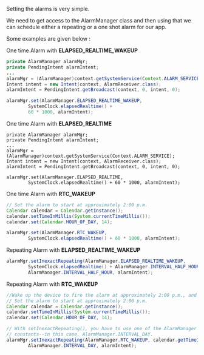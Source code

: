 Setting the alarms is very simple.

We need to get access to the AlarmManager class and then using that we can schedule either a repeating or a one shot alarm for our app.

Some examples are given below : 

One time Alarm with **ELAPSED\_REALTIME**_**\_**_**WAKEUP** 

```java
private AlarmManager alarmMgr;
private PendingIntent alarmIntent;
...
alarmMgr = (AlarmManager)context.getSystemService(Context.ALARM_SERVICE);
Intent intent = new Intent(context, AlarmReceiver.class);
alarmIntent = PendingIntent.getBroadcast(context, 0, intent, 0);

alarmMgr.set(AlarmManager.ELAPSED_REALTIME_WAKEUP,
        SystemClock.elapsedRealtime() +
        60 * 1000, alarmIntent);
```

One time Alarm with **ELAPSED\_REALTIME**

```
private AlarmManager alarmMgr;
private PendingIntent alarmIntent;
...
alarmMgr = (AlarmManager)context.getSystemService(Context.ALARM_SERVICE);
Intent intent = new Intent(context, AlarmReceiver.class);
alarmIntent = PendingIntent.getBroadcast(context, 0, intent, 0);

alarmMgr.set(AlarmManager.ELAPSED_REALTIME,
        SystemClock.elapsedRealtime() + 60 * 1000, alarmIntent);
```

One time Alarm with **RTC\_WAKEUP** 

```java
// Set the alarm to start at approximately 2:00 p.m.
Calendar calendar = Calendar.getInstance();
calendar.setTimeInMillis(System.currentTimeMillis());
calendar.set(Calendar.HOUR_OF_DAY, 14);

alarmMgr.set(AlarmManager.RTC_WAKEUP,
        SystemClock.elapsedRealtime() + 60 * 1000, alarmIntent);
```

Repeating Alarm with **ELAPSED\_REALTIME**_**\_**_**WAKEUP**

```java
alarmMgr.setInexactRepeating(AlarmManager.ELAPSED_REALTIME_WAKEUP,
        SystemClock.elapsedRealtime() + AlarmManager.INTERVAL_HALF_HOUR,
        AlarmManager.INTERVAL_HALF_HOUR, alarmIntent);        
```

Repeating Alarm with **RTC\_WAKEUP**

```java
//Wake up the device to fire the alarm at approximately 2:00 p.m., and repeat once a day at the same time:
// Set the alarm to start at approximately 2:00 p.m.
Calendar calendar = Calendar.getInstance();
calendar.setTimeInMillis(System.currentTimeMillis());
calendar.set(Calendar.HOUR_OF_DAY, 14);

// With setInexactRepeating(), you have to use one of the AlarmManager interval
// constants--in this case, AlarmManager.INTERVAL_DAY.
alarmMgr.setInexactRepeating(AlarmManager.RTC_WAKEUP, calendar.getTimeInMillis(),
        AlarmManager.INTERVAL_DAY, alarmIntent);
```



